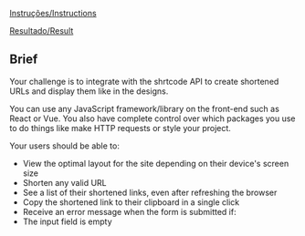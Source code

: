 [Instruções/Instructions](https://www.frontendmentor.io/challenges/url-shortening-api-landing-page-2ce3ob-G)

[Resultado/Result](https://leonardoth.github.io/URL-shortening-API-landing-page/)

## Brief

Your challenge is to integrate with the shrtcode API to create shortened URLs and display them like in the designs.

You can use any JavaScript framework/library on the front-end such as React or Vue. You also have complete control over which packages you use to do things like make HTTP requests or style your project.

Your users should be able to:

- View the optimal layout for the site depending on their device's screen size
- Shorten any valid URL
- See a list of their shortened links, even after refreshing the browser
- Copy the shortened link to their clipboard in a single click
- Receive an error message when the form is submitted if:
- The input field is empty
